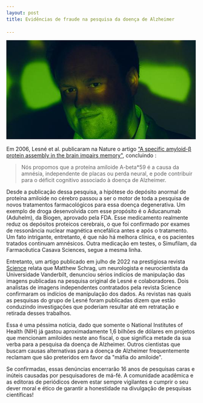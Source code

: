```yaml
---
layout: post
title: Evidências de fraude na pesquisa da doença de Alzheimer

---
```

![](/images/amiloid.jpeg)



Em 2006, Lesné et al. publicaram na Nature o artigo [“A specific amyloid-β protein assembly in the brain impairs memory"](https://doi.org/10.1038/nature04533), concluindo : 
> Nós propomos que a proteína amiloide A-beta*59 é a causa da amnésia, independente de placas ou perda neural, e pode contribuir para o déficit cognitivo associado à doença de Alzheimer.

Desde a publicação dessa pesquisa, a hipótese do depósito anormal de proteína amiloide no cérebro passou a ser o motor de toda a pesquisa de novos tratamentos farmacológicos para essa doença degenerativa. Um exemplo de droga desenvolvida com esse propósito é o Aducanumab (Aduhelm), da Biogen, aprovado pela FDA. Esse medicamento realmente reduz os depósitos proteicos cerebrais, o que foi confirmado por exames de ressonância nuclear magnética encefálica antes e após o tratamento. Um fato intrigante, entretanto, é que não há melhora clínica, e os pacientes tratados continuam amnésicos. Outra medicação em testes, o Simufilam, da Farmacêutica Casava Sciences, segue a mesma linha.

Entretanto, um artigo publicado em julho de 2022 na prestigiosa revista [Science](https://www.science.org/doi/epdf/10.1126/science.add9993) relata que Matthew Schrag, um neurologista e neurocientista da Universidade Vanderbilt, denunciou sérios indícios de manipulação das imagens publicadas na pesquisa original de Lesné e colaboradores. Dois analistas de imagens independentes contratados pela revista Science confirmaram os indícios de manipulação dos dados. As revistas nas quais as pesquisas do grupo de Lesné foram publicadas dizem que estão conduzindo investigações que poderiam resultar até em retratação e retirada desses trabalhos.

Essa é uma péssima notícia, dado que somente o National Institutes of Health (NIH) já gastou aproximadamente 1,6 bilhões de dólares em projetos que mencionam amiloides neste ano fiscal, o que significa metade da sua verba para a pesquisa da doença de Alzheimer. Outros cientistas que buscam causas alternativas para a doença de Alzheimer frequentemente reclamam que são preteridos em favor da "máfia do amiloide".

Se confirmadas, essas denúncias encerrarão 16 anos de pesquisas caras e inúteis causadas por pesquisadores de má-fé. A comunidade acadêmica e as editoras de periódicos devem estar sempre vigilantes e cumprir o seu dever moral e ético de garantir a honestidade na divulgação de pesquisas científicas!



